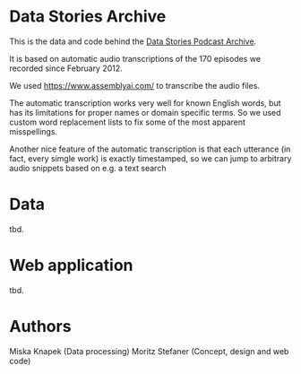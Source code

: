 # Data Stories Archive

This is the data and code behind the [Data Stories Podcast Archive](https://archive.datastori.es).

It is based on automatic audio transcriptions of the 170 episodes we recorded since February 2012. 

We used <https://www.assemblyai.com/> to transcribe the audio files. 

The automatic transcription works very well for known English words, but has its limitations for proper names or domain specific terms. 
So we used custom word replacement lists to fix some of the most apparent misspellings. 

Another nice feature of the automatic transcription is that each utterance (in fact, every simgle work) is exactly timestamped, so we can jump to arbitrary audio snippets based on e.g. a text search

# Data
tbd.

# Web application
tbd.

# Authors
Miska Knapek (Data processing)
Moritz Stefaner (Concept, design and web code)

